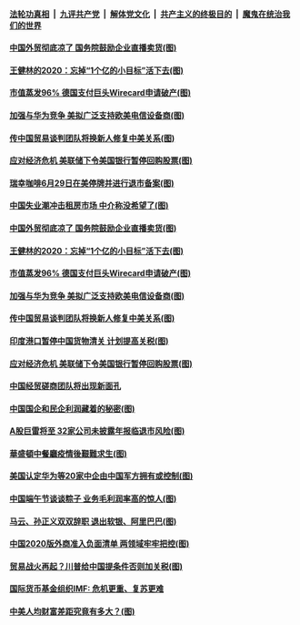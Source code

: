

####  [法轮功真相](../../../../basic/blob/master/README.md?t=06271902) &nbsp;|&nbsp; [九评共产党](../../../../9ping.md/blob/master/README.md?t=06271902) &nbsp;|&nbsp; [解体党文化](../../../../jtdwh.md/blob/master/README.md?t=06271902)  &nbsp;|&nbsp; [共产主义的终极目的](../../../../gczydzjmd.md/blob/master/README.md?t=06271902) &nbsp;|&nbsp; [魔鬼在统治我们的世界](../../../../mgztzwmdsj.md/blob/master/README.md?t=06271902) 

#### [中国外贸彻底凉了 国务院鼓励企业直播卖货(图)](../pages/p5/937813.md?t=06271902) 

#### [王健林的2020：忘掉“1个亿的小目标”活下去(图)](../pages/p5/937834.md?t=06271902) 

#### [市值蒸发96% 德国支付巨头Wirecard申请破产(图)](../pages/p5/937805.md?t=06271902) 

#### [加强与华为竞争 美拟广泛支持欧美电信设备商(图)](../pages/p5/937802.md?t=06271902) 

#### [传中国贸易谈判团队将换新人修复中美关系(图)](../pages/p5/937793.md?t=06271902) 

#### [应对经济危机 美联储下令美国银行暂停回购股票(图)](../pages/p5/937760.md?t=06271902) 

#### [瑞幸咖啡6月29日在美停牌并进行退市备案(图)](../pages/p5/937854.md?t=06271902) 

#### [中国失业潮冲击租房市场 中介称没希望了(图)](../pages/p5/937808.md?t=06271902) 

#### [中国外贸彻底凉了 国务院鼓励企业直播卖货(图)](../pages/p5/937813.md?t=06271902) 

#### [王健林的2020：忘掉“1个亿的小目标”活下去(图)](../pages/p5/937834.md?t=06271902) 

#### [市值蒸发96% 德国支付巨头Wirecard申请破产(图)](../pages/p5/937805.md?t=06271902) 

#### [加强与华为竞争 美拟广泛支持欧美电信设备商(图)](../pages/p5/937802.md?t=06271902) 

#### [传中国贸易谈判团队将换新人修复中美关系(图)](../pages/p5/937793.md?t=06271902) 

#### [印度港口暂停中国货物清关 计划提高关税(图)](../pages/p5/937779.md?t=06271902) 

#### [应对经济危机 美联储下令美国银行暂停回购股票(图)](../pages/p5/937760.md?t=06271902) 

#### [中国经贸磋商团队将出现新面孔](../pages/p5/937736.md?t=06271902) 

#### [中国国企和民企利润藏着的秘密(图)](../pages/p5/937711.md?t=06271902) 

#### [A股巨雷将至 32家公司未披露年报临退市风险(图)](../pages/p5/937727.md?t=06271902) 

#### [華盛頓中餐廳疫情後艱難求生(图)](../pages/p5/937726.md?t=06271902) 

#### [美国认定华为等20家中企由中国军方拥有或控制(图)](../pages/p5/937724.md?t=06271902) 

#### [中国端午节谈谈粽子 业务毛利润率高的惊人(图)](../pages/p5/937695.md?t=06271902) 

#### [马云、孙正义双双辞职 退出软银、阿里巴巴(图)](../pages/p5/937690.md?t=06271902) 

#### [中国2020版外商准入负面清单 两领域牢牢把控(图)](../pages/p5/937687.md?t=06271902) 

#### [贸易战火再起？川普给中国提条件否则加关税(图)](../pages/p5/937682.md?t=06271902) 

#### [国际货币基金组织IMF: 危机更重、复苏更难](../pages/p5/937676.md?t=06271902) 

#### [中美人均财富差距究竟有多大？(图)](../pages/p5/937633.md?t=06271902) 

